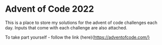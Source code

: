 # Advent of Code 2022

This is a place to store my solutions for the advent of code challenges each day. Inputs that come with each challenge are also attached.

To take part yourself - follow the link (here){https://adventofcode.com/}
